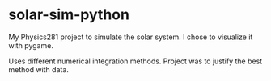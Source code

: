 # solar-sim-python
My Physics281 project to simulate the solar system.
I chose to visualize it with pygame.

Uses different numerical integration methods.
Project was to justify the best method with data.
